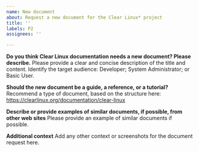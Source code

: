 ```yaml
---
name: New document
about: Request a new document for the Clear Linux* project
title: ''
labels: P2
assignees: ''

---
```


**Do you think Clear Linux documentation needs a new document? Please describe.**
Please provide a clear and concise description of the title and content. Identify the target audience: Developer; System Administrator; or Basic User.

**Should the new document be a guide, a reference, or a tutorial?**
Recommend a type of document, based on the structure here: https://clearlinux.org/documentation/clear-linux

**Describe or provide examples of similar documents, if possible, from other web sites**
Please provide an example of similar documents if possible.

**Additional context**
Add any other context or screenshots for the document request here.
